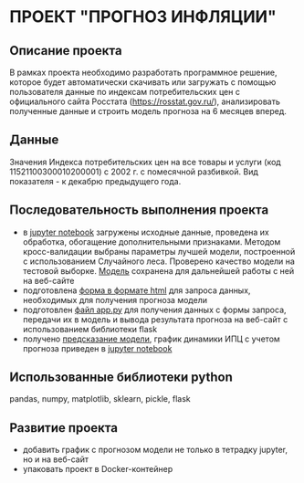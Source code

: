 # ПРОЕКТ "ПРОГНОЗ ИНФЛЯЦИИ"

## Описание проекта
В рамках проекта необходимо разработать программное решение, которое будет автоматически скачивать или загружать с помощью пользователя данные по индексам потребительских цен с официального сайта Росстата (https://rosstat.gov.ru/), анализировать полученные данные и строить модель прогноза на 6 месяцев вперед.

## Данные
Значения Индекса потребительских цен на все товары и услуги (код 11521100300010200001) с 2002 г. с помесячной разбивкой. Вид показателя - к декабрю предыдущего года.

## Последовательность выполнения проекта
- в [jupyter notebook](CPI.ipynb) загружены исходные данные, проведена их обработка, обогащение дополнительными признаками. Методом кросс-валидации выбраны параметры лучшей модели, построенной с использованием Случайного леса. Проверено качество модели на тестовой выборке. [Модель](models/model.pkl) сохранена для дальнейшей работы с ней на веб-сайте 
- подготовлена [форма в формате html](templates/index.html) для запроса данных, необходимых для получения прогноза модели 
- подготовлен [файл app.py](app.py) для получения данных с формы запроса, передачи их в модель и вывода результата прогноза на веб-сайт с использованием библиотеки flask 
- получено [предсказание модели](result.png), график динамики ИПЦ с учетом прогноза приведен в [jupyter notebook](CPI.ipynb)

## Использованные библиотеки python
pandas, numpy, matplotlib, sklearn, pickle, flask

## Развитие проекта
- добавить график с прогнозом модели не только в тетрадку jupyter, но и на веб-сайт
- упаковать проект в Docker-контейнер
